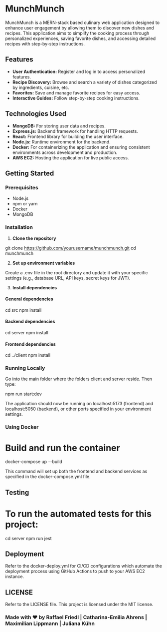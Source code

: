 # MunchMunch

MunchMunch is a MERN-stack based culinary web application designed to enhance user engagement by allowing them to discover new dishes and recipes. This application aims to simplify the cooking process through personalized experiences, saving favorite dishes, and accessing detailed recipes with step-by-step instructions.

## Features

- **User Authentication:** Register and log in to access personalized features.
- **Recipe Discovery:** Browse and search a variety of dishes categorized by ingredients, cuisine, etc.
- **Favorites:** Save and manage favorite recipes for easy access.
- **Interactive Guides:** Follow step-by-step cooking instructions.

## Technologies Used

- **MongoDB:** For storing user data and recipes.
- **Express.js:** Backend framework for handling HTTP requests.
- **React:** Frontend library for building the user interface.
- **Node.js:** Runtime environment for the backend.
- **Docker:** For containerizing the application and ensuring consistent environments across development and production.
- **AWS EC2:** Hosting the application for live public access.

## Getting Started

### Prerequisites

- Node.js
- npm or yarn
- Docker
- MongoDB

### Installation

1. **Clone the repository**
  
git clone https://github.com/yourusername/munchmunch.git
cd munchmunch
   
2. **Set up environment variables**

Create a .env file in the root directory and update it with your specific settings (e.g., database URL, API keys, secret keys for JWT).

3. **Install dependencies**

#### General dependencies
cd src
npm install

#### Backend dependencies
cd server
npm install

#### Frontend dependencies
cd ../client
npm install

### Running Locally

Go into the main folder where the folders client and server reside.
Then type:

npm run start:dev

The application should now be running on localhost:5173 (frontend) and localhost:5050 (backend), or other ports specified in your environment settings.

### Using Docker

# Build and run the container
docker-compose up --build

This command will set up both the frontend and backend services as specified in the docker-compose.yml file.

## Testing

# To run the automated tests for this project:
cd server
npm run jest

## Deployment

Refer to the docker-deploy.yml for CI/CD configurations which automate the deployment process using GitHub Actions to push to your AWS EC2 instance.

## LICENSE

Refer to the LICENSE file. This project is licensed under the MIT license.

### Made with ❤️ by Raffael Friedl | Catharina-Emilia Ahrens | Maximilian Lippmann  | Juliana Kühn